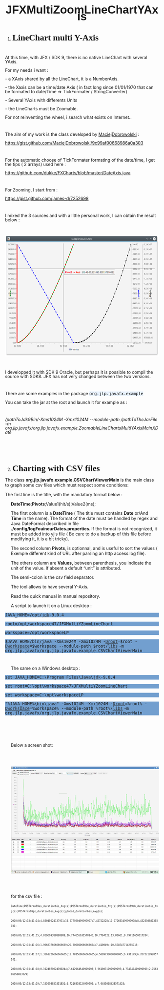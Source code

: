 <!DOCTYPE HTML PUBLIC "-//W3C//DTD HTML 4.0 Transitional//EN">
<html>
<head>
	<meta http-equiv="content-type" content="text/html; charset=utf-8"/>
	<title></title>
	<meta name="generator" content="LibreOffice 5.4.5.1 (Linux)"/>
	<meta name="created" content="2017-11-20T11:24:41.257874917"/>
	<meta name="changed" content="2018-03-27T08:39:50.256248008"/>
	<style type="text/css">
		@page { margin: 2cm }
		p { margin-bottom: 0.25cm; line-height: 120% }
		h1 { margin-bottom: 0.21cm }
		h1.western { font-family: "Liberation Serif", serif }
		h1.cjk { font-family: "Noto Sans CJK SC Regular"; font-size: 24pt }
		h1.ctl { font-family: "Lohit Devanagari"; font-size: 24pt }
		a:link { so-language: zxx }
	</style>
</head>
<body lang="en-US" dir="ltr">
<p align="center" style="margin-top: 0.42cm; margin-bottom: 0.21cm; line-height: 100%; page-break-after: avoid">
<font face="Liberation Sans, sans-serif"><font size="6" style="font-size: 28pt"><b>JFXMultiZoomLineChartYAxis</b></font></font></p>
<ol>
	<li/>
<h1 class="western">LineChart multi Y-Axis</h1>
</ol>
<p style="margin-bottom: 0cm; line-height: 100%"><br/>

</p>
<p style="margin-bottom: 0cm; line-height: 100%">At this time, with
JFX / SDK 9, there is no native LineChart with several YAxis.</p>
<p style="margin-bottom: 0cm; line-height: 100%">For my needs i
want&nbsp;:</p>
<p style="margin-bottom: 0cm; line-height: 100%">- a XAxis shared by
all the LineChart, it is a NumberAxis.</p>
<p style="margin-bottom: 0cm; line-height: 100%">- the Xaxis can be a
time/date Axis ( in fact long since 01/01/1970 that can be formated
to date/Time =&gt; TickFormater / StringConverter)</p>
<p style="margin-bottom: 0cm; line-height: 100%">- Several YAxis with
differents Units</p>
<p style="margin-bottom: 0cm; line-height: 100%">- the LineCharts
must be Zoomable.</p>
<p style="margin-bottom: 0cm; line-height: 100%">For not reinventing
the wheel, i search what exists on Internet..</p>
<p style="margin-bottom: 0cm; line-height: 100%"><br/>

</p>
<p style="margin-bottom: 0cm; line-height: 100%">The aim of my work
is the class developed by <a href="https://gist.github.com/MaciejDobrowolski">MaciejDobrowolski</a>&nbsp;:</p>
<p style="margin-bottom: 0cm; line-height: 100%"><a href="https://gist.github.com/MaciejDobrowolski/9c99af00668986a0a303">https://gist.github.com/MaciejDobrowolski/9c99af00668986a0a303</a></p>
<p style="margin-bottom: 0cm; line-height: 100%"><br/>

</p>
<p style="margin-bottom: 0cm; line-height: 100%">For the automatic
choose of TickFormater formating of the date/time, I get the tips ( 2
arrays) used here : 
</p>
<p style="margin-bottom: 0cm; line-height: 100%"><a href="https://github.com/dukke/FXCharts/blob/master/DateAxis.java">https://github.com/dukke/FXCharts/blob/master/DateAxis.java</a></p>
<p style="margin-bottom: 0cm; line-height: 100%"><br/>

</p>
<p style="margin-bottom: 0cm; line-height: 100%">For Zooming, I start
from : 
</p>
<p style="margin-bottom: 0cm; line-height: 100%"><a href="https://gist.github.com/james-d/7252698">https://gist.github.com/james-d/7252698</a></p>
<p style="margin-bottom: 0cm; line-height: 100%"><br/>

</p>
<p style="margin-bottom: 0cm; line-height: 100%">I mixed the 3
sources and with a little personal work, I can obtain the result
below :</p>
<p style="margin-bottom: 0cm; line-height: 100%"><br/>

</p>
<p style="margin-bottom: 0cm; line-height: 100%"><img src="readme_html_d8ce468dc07d2661.png" name="Image1" align="bottom" width="643" height="399" border="0"/>

</p>
<p style="margin-bottom: 0cm; line-height: 100%"><br/>

</p>
<p style="margin-bottom: 0cm; line-height: 100%">I developped it with
SDK 9 Oracle, but perhaps it is possible to compil the source with
SDK8. JFX has not very changed between the two versions. 
</p>
<p style="margin-bottom: 0cm; line-height: 100%"><br/>

</p>
<p style="margin-bottom: 0cm; line-height: 100%">There are some
examples in the package <font color="#000000"><font face="Monospace"><font size="2" style="font-size: 10pt"><span style="background: #e8f2fe">org.jlp.javafx.example</span></font></font></font></p>
<p style="margin-bottom: 0cm; line-height: 100%">You can take the jar
at the root and launch it for example as :</p>
<p style="margin-bottom: 0cm; line-height: 100%"><br/>

</p>
<p style="margin-bottom: 0cm; line-height: 100%"><i>/pathToJdk9Bin/-Xms1024M
-Xmx1024M --module-path /pathToTheJarFile -m
org.jlp.javafx/org.jlp.javafx.example.ZoomableLineChartsMultiYAxisMainXDate</i></p>
<p style="margin-bottom: 0cm; line-height: 100%"><br/>

</p>
<p style="margin-bottom: 0cm; line-height: 100%"><br/>

</p>
<ol start="2">
	<li/>
<h1 class="western">Charting with CSV files</h1>
</ol>
<p>The class <b>org.jlp.javafx.example.CSVChartViewerMain</b> is the
main class to graph some csv files which must respect some
conditions:</p>
<p>The first line is the title, with the mandatory format below :</p>
<p lang="en-GB" style="margin-left: 0.5cm; font-weight: normal"><b>DateTime</b>;<b>Pivots</b>;Value1(hit/s);Value2(ms);</p>
<p lang="en-GB" style="margin-left: 0.5cm; font-weight: normal">The
first column is a <b>DateTime</b> ( The title must contains <b>Date</b>
or/And <b>Time</b> in the name). The format of the date must be
handled by regex and Java DateFormat described in file
<b>./config/logFouineurDates.properties. </b>If the format is not
recognized, it must be added into yjis file ( Be care to do a backup
of this file before modifying it, it is a bit tricky).</p>
<p lang="en-GB" style="margin-left: 0.5cm; font-weight: normal">The
second column <b>Pivots</b>, is optionnal, and is useful to sort the
values ( Exemple different kind of URL after parsing an http access
log file).</p>
<p lang="en-GB" style="margin-left: 0.5cm; font-weight: normal">The
others column are <b>Values,</b> between parenthesis, you indicate
the unit of the value. If absent a default “unit” is attributed.</p>
<p lang="en-GB" style="margin-left: 0.5cm">The semi-colon is the csv
field separator.</p>
<p lang="en-GB" style="margin-left: 0.5cm">The tool allows to have
several Y-Axis.</p>
<p lang="en-GB" style="margin-left: 0.5cm">Read the quick manual in
manual repository.</p>
<p lang="en-GB" style="margin-left: 0.5cm">A script to launch it on a
Linux desktop :</p>
<p lang="en-GB" style="margin-bottom: 0cm; line-height: 100%; background: #729fcf">
<font face="Monospace"><font size="2" style="font-size: 10pt">JAVA_HOME=/opt/</font></font><font color="#31363b"><font face="Monospace"><font size="2" style="font-size: 10pt"><u>jdk</u></font></font></font><font face="Monospace"><font size="2" style="font-size: 10pt">-9.0.4</font></font></p>
<p align="left" style="margin-bottom: 0cm; line-height: 100%; background: #729fcf">
<font face="Monospace"><font size="2" style="font-size: 10pt">root=/opt/workspace47/JFXMultiYZoomLineChart</font></font></p>
<p align="left" style="margin-bottom: 0cm; line-height: 100%; background: #729fcf">
<font face="Monospace"><font size="2" style="font-size: 10pt">workspace=/opt/workspaceLP</font></font></p>
<p align="left" style="margin-bottom: 0cm; line-height: 100%; background: #729fcf">
<font face="Monospace"><font size="2" style="font-size: 10pt">$JAVA_HOME/bin/java
-Xms1024M -Xmx1024M -</font></font><font color="#31363b"><font face="Monospace"><font size="2" style="font-size: 10pt"><u>Droot</u></font></font></font><font face="Monospace"><font size="2" style="font-size: 10pt">=$root
-</font></font><font color="#31363b"><font face="Monospace"><font size="2" style="font-size: 10pt"><u>Dworkspace</u></font></font></font><font face="Monospace"><font size="2" style="font-size: 10pt">=$workspace
--module-path $root/</font></font><font color="#31363b"><font face="Monospace"><font size="2" style="font-size: 10pt"><u>libs</u></font></font></font>
<font face="Monospace"><font size="2" style="font-size: 10pt">-m
org.jlp.javafx/org.jlp.javafx.example.CSVChartViewerMain</font></font></p>
<p style="margin-left: 0.5cm; margin-bottom: 0cm; line-height: 100%"><br/>

</p>
<p lang="en-GB" style="margin-left: 0.5cm">The same on a Windows
desktop :</p>
<p lang="en-GB" style="margin-bottom: 0cm; line-height: 100%; background: #729fcf">
<font face="Monospace"><font size="2" style="font-size: 10pt">set
JAVA_HOME=C:\Program Files\Java\</font></font><font color="#31363b"><font face="Monospace"><font size="2" style="font-size: 10pt"><u>jdk</u></font></font></font><font face="Monospace"><font size="2" style="font-size: 10pt">-9.0.4</font></font></p>
<p align="left" style="margin-bottom: 0cm; line-height: 100%; background: #729fcf">
<font face="Monospace"><font size="2" style="font-size: 10pt">set
root=C:\opt\workspace47\JFXMultiYZoomLineChart</font></font></p>
<p align="left" style="margin-bottom: 0cm; line-height: 100%; background: #729fcf">
<font face="Monospace"><font size="2" style="font-size: 10pt">set
workspace=C:\opt\workspaceLP</font></font></p>
<p align="left" style="margin-bottom: 0cm; line-height: 100%; background: #729fcf">
<font face="Monospace"><font size="2" style="font-size: 10pt">&quot;%JAVA_HOME%\bin\java&quot;
-Xms1024M -Xmx1024M -</font></font><font color="#31363b"><font face="Monospace"><font size="2" style="font-size: 10pt"><u>Droot</u></font></font></font><font face="Monospace"><font size="2" style="font-size: 10pt">=%root%
-</font></font><font color="#31363b"><font face="Monospace"><font size="2" style="font-size: 10pt"><u>Dworkspace</u></font></font></font><font face="Monospace"><font size="2" style="font-size: 10pt">=%workspace%
--module-path %root%\</font></font><font color="#31363b"><font face="Monospace"><font size="2" style="font-size: 10pt"><u>libs</u></font></font></font>
<font face="Monospace"><font size="2" style="font-size: 10pt">-m
org.jlp.javafx/org.jlp.javafx.example.CSVChartViewerMain</font></font></p>
<p style="margin-left: 0.5cm; margin-bottom: 0cm; line-height: 100%"><br/>

</p>
<p style="margin-left: 0.5cm"><br/>
<br/>

</p>
<p lang="en-GB" style="margin-left: 0.5cm; page-break-before: always">
Below a screen shot:</p>
<p style="margin-left: 0.5cm"><br/>
<br/>

</p>
<p style="margin-left: 0.5cm"><img src="readme_html_3600c0052a4b9116.jpg" name="Image2" align="bottom" width="624" height="351" border="0"/>
</p>
<p style="margin-left: 0.5cm"><br/>
<br/>

</p>
<p style="margin-left: 0.5cm">for the csv file :</p>
<p style="margin-left: 0.5cm; margin-bottom: 0cm; line-height: 100%">
<font face="DejaVu Sans Mono, monospace"><font size="1" style="font-size: 6pt">DateTime;POSTkrmx69es_durationbis_Avg(s);POSTkrmx69be_durationbis_Avg(s);POSTkrmx69ch_durationbis_Avg(s);POSTkrmx69pl_durationbis_Avg(s);global_durationbis_Avg(s);</font></font></p>
<p style="margin-left: 0.5cm; margin-bottom: 0cm; line-height: 100%"><font size="1" style="font-size: 6pt"><font face="DejaVu Sans Mono, monospace">2010/05/12:15:41:14;4.83045924137931;16.277920499999997;7.42722225;10.972653499999998;8.432598881355931;</font></font></p>
<p style="margin-left: 0.5cm; margin-bottom: 0cm; line-height: 100%"><font face="DejaVu Sans Mono, monospace"><font size="1" style="font-size: 6pt">2010/05/12:15:41:15;4.059669388888889;16.774655631578945;10.7794122;13.80661;9.79711650617284;</font></font></p>
<p style="margin-left: 0.5cm; margin-bottom: 0cm; line-height: 100%"><font face="DejaVu Sans Mono, monospace"><font size="1" style="font-size: 6pt">2010/05/12:15:41:16;1.9068376666666669;20.306890666666664;7.410049;;10.578747714285715;</font></font></p>
<p style="margin-left: 0.5cm; margin-bottom: 0cm; line-height: 100%"><font face="DejaVu Sans Mono, monospace"><font size="1" style="font-size: 6pt">2010/05/12:15:41:17;1.3363226666666665;13.781568666666665;4.5099730000000005;6.431179;6.267221892857142;</font></font></p>
<p style="margin-left: 0.5cm; margin-bottom: 0cm; line-height: 100%"><font face="DejaVu Sans Mono, monospace"><font size="1" style="font-size: 6pt">2010/05/12:15:41:18;0.1924879024390244;7.612964549999998;3.5619031999999997;4.734340499999999;2.756316058823529;</font></font></p>
<p style="margin-left: 0.5cm; margin-bottom: 0cm; line-height: 100%"><font face="DejaVu Sans Mono, monospace"><font size="1" style="font-size: 6pt">2010/05/12:15:41:19;7.145098851851851;6.7216338124999995;;;7.0483068428571425;</font></font></p>
</body>
</html>